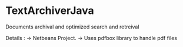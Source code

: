# TextArchiverJava
Documents archival and optimized search and retreival
<p> Details :
  -> Netbeans Project.
  -> Uses pdfbox library to handle pdf files
  </p>
